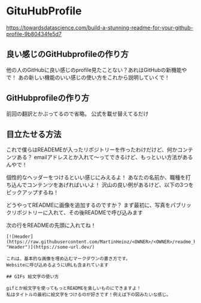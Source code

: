 # GituHubProfile

https://towardsdatascience.com/build-a-stunning-readme-for-your-github-profile-9b80434fe5d7

## 良い感じのGitHubprofileの作り方

他の人のGitHubに良い感じのprofile見たことない？あれはGitHubの新機能やで！
あの新しい機能のいい感じの使い方をこれから説明していくで！

## GitHubprofileの作り方
前回の翻訳とかぶってるので省略。
公式を載せ替えてるだけ

## 目立たせる方法
これで僕らはREADEMEが入ったリポジトリーを作ったわけだけど、何かコンテンツある？
emailアドレスとか入れて〜ってできるけど、もっといい方法があるんやで！

個性的なヘッダーをつけるといい感じにみえるよ！
あなたの名前か、職種を打ち込んでコンテンツをあげればいいよ！
沢山の良い例があるけど、以下の3つをピックアップするね！

どうやってREADMEに画像を追加するのですか？
まず最初に、写真をパブリックリポジトリーに入れて、その後READMEで呼び込みます

次の行をREADMEの先頭に入れてね！

```
[![Header](https://raw.githubusercontent.com/MartinHeinz/<OWNER>/<OWNER>/readme_header.png "Header")](https://some-url.dev/)

これは、基本的な画像を埋め込むマークダウンの書き方です。
Websiteに呼び込めるようにURLも含まれています

## GIFs 絵文字の使い方

gifとか絵文字を使ってもっとREADMEを楽しいものにできますよ！
私はタイトルの最初に絵文字をつけるのが好きです！例えば下の図みたいな感じ。

